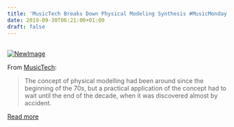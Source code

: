 ```yaml
---
title: 'MusicTech Breaks Down Physical Modeling Synthesis #MusicMonday'
date: 2019-09-30T06:21:00+01:00
draft: false
---
```


[  
![NewImage](https://cdn-blog.adafruit.com/uploads/2019/09/NewImage-70.png "NewImage.png")](https://www.musictech.net/guides/essential-guide/understanding-physical-modelling-synthesis/)

From [MusicTech](https://www.musictech.net/guides/essential-guide/understanding-physical-modelling-synthesis/):

> The concept of physical modelling had been around since the beginning of the 70s, but a practical application of the concept had to wait until the end of the decade, when it was discovered almost by accident.

[Read more](https://www.musictech.net/guides/essential-guide/understanding-physical-modelling-synthesis/)
